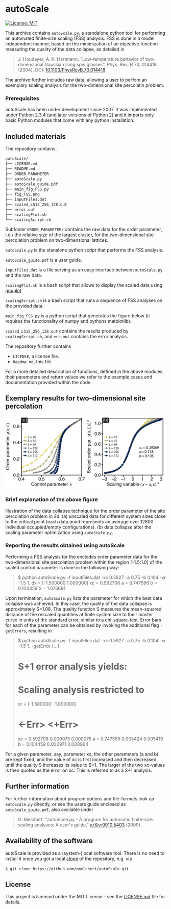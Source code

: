 # autoScale 

[![License: MIT](https://img.shields.io/badge/License-MIT-green.svg)](https://opensource.org/licenses/MIT)

This archive contains `autoScale.py`, a standalone python tool for performing an
automated finite-size scaling (FSS) analysis. FSS is done in a model
independent manner, based on the minimization of an objective function
measuring the quality of the data collapse, as detailed in 

>  J. Houdayer, A. K. Hartmann, "Low-temperature behavior of two-dimensional Gaussian Ising spin glasses", Phys. Rev. B 70, 014418 (2004), DOI: [10.1103/PhysRevB.70.014418](https://doi.org/10.1103/PhysRevB.70.014418)

The archive further includes raw data, allowing a user to perfom an exemplary
scaling analysis for the  two-dimensional site percolatin problem. 


### Prerequisites

autoScale has been under development since 2007. It was implemented under
Python 2.3.4 (and later versions of Python 2) and it imports only basic Python
modules that come with any python installation. 

## Included materials

The repository contains: 

```
autoScale/
├── LICENSE.md
├── README.md
├── ORDER_PARAMETER
├── autoScale.py
├── autoScale_guide.pdf
├── main_fig_FSS.py
├── fig_FSS.png
├── inputFiles.dat
├── scaled_L512_256_128.out
├── error.out
├── scalingPlot.sh
└── scalingScript.sh
```

Subfolder `ORDER_PARAMETER/` contains the raw data for the order parameter,
i.e.\ the relative size of the largest cluster, for the two-dimensional
site-percolation problem on two-dimensional lattices.

`autoScale.py` is the stanalone python script that performs the FSS analysis.

`autoScale_guide.pdf` is a user guide.

`inputFiles.dat` is a file serving as an easy interface between `autoScale.py`
and the raw data.

`scalingPlot.sh` is a bash script that allows to display the scaled data using [gnuplot](http://gnuplot.sourceforge.net).

`scalingScript.sh` is a bash script that runs a sequence of FSS analyses on the provided data.

`main_fig_FSS.py` is a python script that generates the figure below (it requires the functionality of numpy and pythons matplotlib).

`scaled_L512_256_128.out` contains the results produced by `scalingScript.sh`, and `err.out` contains the error analysis.

The repository further contains
* `LICENSE`, a license file.
* `Readme.md`, this file.

For a more detailed description of functions, defined in the above modules,
their parameters and return values we refer to the example cases and
documentation provided within the code.

## Exemplary results for two-dimensional site percolation 

![alt text](https://github.com/omelchert/autoScale/blob/main/fig_FSS.png)

### Brief explanation of the above figure

Illustration of the data collapse technique for the order parameter of the site
percolation problem in 2d. (a) unscaled data for different system sizes close
to the critical point (each data point represents an average over 12800
individual occupied/empty configurations). (b) data collapse after the scaling
parameter optimization using `autoScale.py`.

### Reporting the results obtained using autoScale

Performing a FSS analysis for the enclodes order parameter data for the
two-dimensional site percolation problem within the region [-1.5:1.0] of the
scaled control parameter is done in the following way:

> $ python autoScale.py -f inputFiles.dat -xc 0.5927 -a 0.75 -b 0.104 -xr -1.5 1.
> dx = [-1.500000:1.000000]  xc = 0.592708  a = 0.747566  b = 0.104459  S = 1.076691 

Upon termination, `autoScale.py` lists the parameter for which the best data collapse
was achieved. In this case, the quality of the data collapse is approximately S=1.08.
The quality function S measures the mean-squared distance of the rescaled
quantities at finite system size to their master curve in units of the standard
error, similar to a chi-square-test.
Error bars for each of the parameter can be obtained by invoking the additional flag
`-getErrors`, resulting in 

> $ python autoScale.py -f inputFiles.dat -xc 0.5927 -a 0.75 -b 0.104 -xr -1.5 1. -getError
> [...]
> # S+1 error analysis yields:
> # Scaling analysis restricted to
>   xr = [-1.500000 : 1.000000]
> # <scalePar>  <-Err>  <+Err>
>   xc = 0.592708 0.000075 0.000075
>    a = 0.747566 0.005424 0.005419
>    b = 0.104459 0.000971 0.000964

For a given parameter, say, parameter xc, the other parameters (a and b) are
kept fixed, and the value of xc is first increased and then decreased until the
quality S increases its value to S+1. The larger of the two xc-values is then
quoted as the error on xc. This is referred to as a S+1 analysis.


## Further information

For further information about program options and file-formats look up
`autoScale.py` directly, or see the users guide enclosed as
`autoScale_guide.pdf`, also available under 

> O. Melchert, "autoScale.py - A program for automatic finite-size scaling analyses: A user's guide,"  [arXiv:0910.5403](https://arxiv.org/abs/0910.5403) (2009).

## Availability of the software

autoScale is provided as a (system-)local software tool. There is no need to install it once you
got a local
[clone](https://help.github.com/en/github/creating-cloning-and-archiving-repositories/cloning-a-repository)
of the repository, e.g. via

``$ git clone https://github.com/omelchert/autoScale.git``

## License 

This project is licensed under the MIT License - see the
[LICENSE.md](LICENSE.md) file for details.

